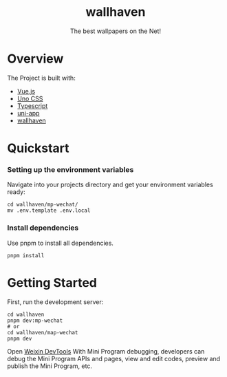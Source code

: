 <h1 align="center">
    wallhaven 
</h1>
<p align="center">
    The best wallpapers on the Net!
</p>

# Overview
The Project is built with:
- [Vue.js](https://vuejs.org/)
- [Uno CSS](https://unocss.dev/)
- [Typescript](https://www.typescriptlang.org/)
- [uni-app](https://uniapp.dcloud.net.cn)
- [wallhaven](https://wallhaven.cc/)

# Quickstart

### Setting up the environment variables

Navigate into your projects directory and get your environment variables ready:

```shell
cd wallhaven/mp-wechat/
mv .env.template .env.local
```

### Install dependencies

Use pnpm to install all dependencies.

```shell
pnpm install
```

# Getting Started

First, run the development server:

```shell
cd wallhaven
pnpm dev:mp-wechat
# or
cd wallhaven/map-wechat
pnpm dev
```

Open [Weixin DevTools](https://developers.weixin.qq.com/miniprogram/en/dev/devtools/devtools.html) With Mini Program debugging, developers can debug the Mini Program APIs and pages, view and edit codes, preview and publish the Mini Program, etc.
